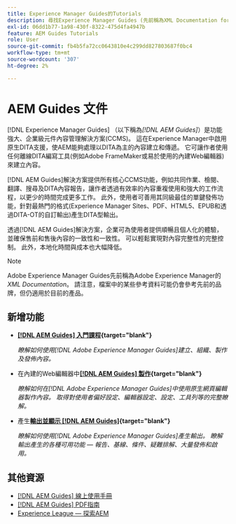 ```yaml
---
title: Experience Manager Guides的Tutorials
description: 尋找Experience Manager Guides (先前稱為XML Documentation for Adobe Experience Manager)的教學課程影片。 瞭解Experience Manager的原生DITA支援和結構化撰寫。
exl-id: 06dd1b77-1a98-430f-8322-475d4fa4947b
feature: AEM Guides Tutorials
role: User
source-git-commit: fb4b5fa72cc0643810e4c299dd827803687f0bc4
workflow-type: tm+mt
source-wordcount: '307'
ht-degree: 2%

---
```


# AEM Guides 文件

[!DNL Experience Manager Guides] （以下稱為&#x200B;_[!DNL AEM Guides]_）是功能強大、企業級元件內容管理解決方案(CCMS)。 這在Experience Manager中啟用原生DITA支援，使AEM能夠處理以DITA為主的內容建立和傳遞。 它可讓作者使用任何離線DITA編寫工具(例如Adobe FrameMaker或易於使用的內建Web編輯器)來建立內容。

[!DNL AEM Guides]解決方案提供所有核心CCMS功能，例如共同作業、檢閱、翻譯、搜尋及DITA內容報告，讓作者透過有效率的內容重複使用和強大的工作流程，以更少的時間完成更多工作。 此外，使用者可善用其同級最佳的單鍵發佈功能，針對最熱門的格式(Experience Manager Sites、PDF、HTML5、EPUB和透過DITA-OT的自訂輸出)產生DITA型輸出。

透過[!DNL AEM Guides]解決方案，企業可為使用者提供順暢且個人化的體驗，並確保售前和售後內容的一致性和一致性。 可以輕鬆實現對內容完整性的完整控制。 此外，本地化時間與成本也大幅降低。

>[!NOTE]
> 
> Adobe Experience Manager Guides先前稱為Adobe Experience Manager的&#x200B;_XML Documentation_。 請注意，檔案中的某些參考資料可能仍會參考先前的品牌，但仍適用於目前的產品。

## 新增功能

* **[[!DNL AEM Guides] 入門課程](https://experienceleague.adobe.com/docs/experience-manager-guides-learn/videos/getting-started/overview.html){target="blank"}**

  _瞭解如何使用[!DNL Adobe Experience Manager Guides]建立、組織、製作及發佈內容。_

* 在內建的Web編輯器中&#x200B;**[[!DNL AEM Guides] 製作](https://experienceleague.adobe.com/docs/experience-manager-guides-learn/videos/advanced-user-guide/overview.html){target="blank"}**

  _瞭解如何在[!DNL Adobe Experience Manager Guides]中使用原生網頁編輯器製作內容。 取得對使用者偏好設定、編輯器設定、設定、工具列等的完整瞭解。_

* 產生&#x200B;**[輸出並顯示 [!DNL AEM Guides]](https://experienceleague.adobe.com/docs/experience-manager-guides-learn/videos/output-generation/overview.html){target="blank"}**

  _瞭解如何使用[!DNL Adobe Experience Manager Guides]產生輸出。 瞭解輸出產生的各種可用功能 — 報告、基線、條件、疑難排解、大量發佈和啟用。_

<!--

Dummy links cause validation to fail

## Staff Picks

<table>
<tr>
  <td>
    <a href="#">
      <img alt="400 x 225px" src="myimage.png" />
    </a>
    <div>
      <a href="#">
    <strong>Enablement Content 1</strong>
    </a>
    </div>
    <p>
    <em>A brief description of enablement content.</em>
    <p>
  </td>
   <td>
    <a href="#">
      <img alt="400 x 225px" src="myimage.png" />
    </a>
    <div>
      <a href="#">
    <strong>Enablement Content 1</strong>
    </a>
    </div>
    <p>
    <em>A brief description of enablement content.</em>
    <p>
  </td>
  <td>
    <a href="#">
      <img alt="400 x 225px" src="myimage.png" />
    </a>
    <div>
      <a href="#">
    <strong>Enablement Content 1</strong>
    </a>
    </div>
    <p>
    <em>A brief description of enablement content.</em>
    <p>
  </td>
</tr>
</table>

-->

## 其他資源

* [[!DNL AEM Guides] 線上使用手冊](https://help.adobe.com/en_US/xml-documentation-for-adobe-experience-manager/index.html)
* [[!DNL AEM Guides] PDF指南](https://helpx.adobe.com/support/xml-documentation-for-experience-manager.html)
* [Experience League — 探索AEM](https://experienceleague.adobe.com/#recommended/solutions/experience-manager)

